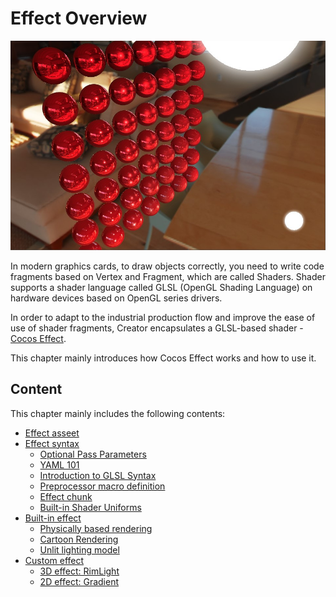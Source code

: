 # Effect Overview

![effect-show](img/effect-show.jpg)

In modern graphics cards, to draw objects correctly, you need to write code fragments based on Vertex and Fragment, which are called Shaders. Shader supports a shader language called GLSL (OpenGL Shading Language) on hardware devices based on OpenGL series drivers.

In order to adapt to the industrial production flow and improve the ease of use of shader fragments, Creator encapsulates a GLSL-based shader - [Cocos Effect](./effect-syntax.md).

This chapter mainly introduces how Cocos Effect works and how to use it.

## Content

This chapter mainly includes the following contents:

- [Effect asseet](effect-inspector.md)
- [Effect syntax](effect-syntax.md)
    - [Optional Pass Parameters](pass-parameter-list.md)
    - [YAML 101](yaml-101.md)
    - [Introduction to GLSL Syntax](glsl.md)
    - [Preprocessor macro definition](macros.md)
    - [Effect chunk](effect-chunk-index.md)
    - [Built-in Shader Uniforms](uniform.md)
- [Built-in effect](effect-builtin.md)
    - [Physically based rendering](effect-builtin-pbr.md)
    - [Cartoon Rendering](effect-builtin-toon.md)
    - [Unlit lighting model](effect-builtin-unlit.md)
- [Custom effect](write-effect-overview.md)
    - [3D effect: RimLight](write-effect-3d-rim-light.md)
    - [2D effect: Gradient](write-effect-2d-sprite-gradient.md)
